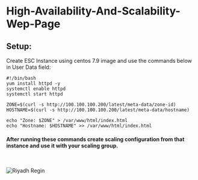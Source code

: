 # High-Availability-And-Scalability-Wep-Page

## Setup:
Create ESC Instance using centos 7.9 image and use the commands below in User Data field:
```
#!/bin/bash
yum install httpd -y
systemctl enable httpd
systemctl start httpd

ZONE=$(curl -s http://100.100.100.200/latest/meta-data/zone-id)
HOSTNAME=$(curl -s http://100.100.100.200/latest/meta-data/hostname)

echo "Zone: $ZONE" > /var/www/html/index.html
echo "Hostname: $HOSTNAME" >> /var/www/html/index.html
```
#### After running these commands create scaling configuration from that instance and use it with your scaling group.

<br />

![Riyadh Regin](https://user-images.githubusercontent.com/80869015/216392405-dfe0a3cb-7b91-4c06-bc46-3df50c2d9ad8.png)

